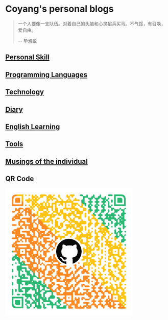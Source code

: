# Coyang's personal blogs

> 一个人要像一支队伍。对着自己的头脑和心灵招兵买马。不气馁，有召唤，爱自由。
>
> \-- 毕淑敏

## [Personal Skill](./personal/skill.md)

## [Programming Languages](./programming_languages/index.md)

## [Technology](./tech/index.md)

## [Diary](./musings/diary/index.md)

## [English Learning](./english_learning/index.md)

## [Tools](./tools/index.md)

## [Musings of the individual](./musings/index.md)

## QR Code

![](./images/coyang_qr_code.png)
